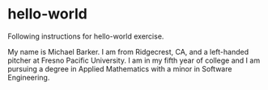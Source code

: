 # hello-world
Following instructions for hello-world exercise.

My name is Michael Barker. I am from Ridgecrest, CA, and a left-handed pitcher at Fresno Pacific University. I am in my fifth year of college and I am pursuing a degree in Applied Mathematics with a minor in Software Engineering. 
